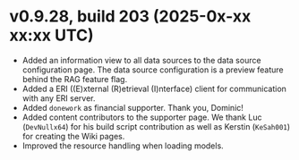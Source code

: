 # v0.9.28, build 203 (2025-0x-xx xx:xx UTC)
- Added an information view to all data sources to the data source configuration page. The data source configuration is a preview feature behind the RAG feature flag.
- Added a ERI ((E)xternal (R)etrieval (I)nterface) client for communication with any ERI server.
- Added `donework` as financial supporter. Thank you, Dominic!
- Added content contributors to the supporter page. We thank Luc (`DevNullx64`) for his build script contribution as well as Kerstin (`KeSah001`) for creating the Wiki pages.
- Improved the resource handling when loading models.